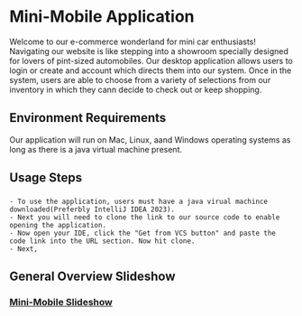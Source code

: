 # Mini-Mobile Application
Welcome to our e-commerce wonderland for mini car enthusiasts! Navigating our website is like stepping into a showroom specially designed for lovers of pint-sized automobiles. Our desktop application allows users to login or create and account which directs them into our system. Once in the system, users are able to choose from a variety of selections from our inventory in which they cann decide to check out or keep shopping. 
## Environment Requirements
Our application will run on Mac, Linux, aand Windows operating systems as long as there is a java virtual machine present. 
## Usage Steps
###
    - To use the application, users must have a java virual machince downloaded(Preferbly IntelliJ IDEA 2023).
    - Next you will need to clone the link to our source code to enable opening the application. 
    - Now open your IDE, click the "Get from VCS button" and paste the code link into the URL section. Now hit clone. 
    - Next, 
## General Overview Slideshow
### [Mini-Mobile Slideshow](https://kennesawedu-my.sharepoint.com/:p:/g/personal/atucke84_students_kennesaw_edu/Ea48zgzO6wZKjhaplaYV9oMBpS0C3QJO1h57zDa5maexwQ?e=oolsQo)
